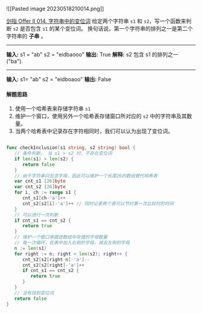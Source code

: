 ![[Pasted image 20230518210014.png]]

[剑指 Offer II 014. 字符串中的变位词](https://leetcode.cn/problems/MPnaiL/)
给定两个字符串 `s1` 和 `s2`，写一个函数来判断 `s2` 是否包含 `s1` 的某个变位词。
换句话说，第一个字符串的排列之一是第二个字符串的 **子串** 。

---

**输入:** s1 = "ab" s2 = "eidbaooo"
**输出:** True
**解释:** s2 包含 s1 的排列之一 ("ba").

---

**输入:** s1= "ab" s2 = "eidboaoo"
**输出:** False

#### 解题思路

1. 使用一个哈希表来存储字符串 `s1`
2. 维护一个窗口，使用另外一个哈希表存储窗口所对应的 `s2` 中的字符串及其数量。
3. 当两个哈希表中记录存在字符相同时，我们可以认为出现了变位词。

```go

func checkInclusion(s1 string, s2 string) bool {  
   // 条件判断， 当 s1 > s2 时，不存在变位词  
   if len(s1) > len(s2) {  
      return false  
   }  
   // 由于字符串只包含字母，因此可以维护一个长度26的数组替代哈希表  
   var cnt_s1 [26]byte  
   var cnt_s2 [26]byte  
   for i, ch := range s1 {  
      cnt_s1[ch-'a']++  
      cnt_s2[s2[i]-'a']++ // 同时记录两个表可以节约第一次比较时的时间  
   }  
   // 可以进行一次判断  
   if cnt_s1 == cnt_s2 {  
      return true  
   }  
   // 维护一个窗口来跟进数组中存储的字母数量  
   // 每一次循环，在表中加入右侧的字母，减去左侧的字母  
   n := len(s1)  
   for right := n; right < len(s2); right++ {  
      cnt_s2[s2[right-n]-'a']--  
      cnt_s2[s2[right]-'a']++  
      if cnt_s1 == cnt_s2 {  
         return true  
      }  
   }  
   // 没有找到变位词  
   return false  
}


```

